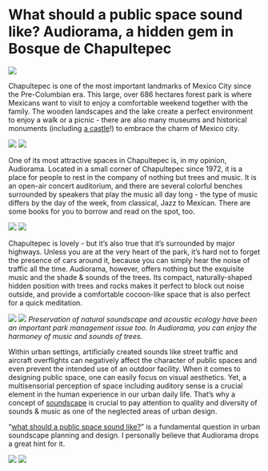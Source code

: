 # What should a public space sound like? Audiorama, a hidden gem in Bosque de Chapultepec

![](auditorium9.jpg)

Chapultepec is one of the most important landmarks of Mexico City since the Pre-Columbian era. This large, over 686 hectares forest park is where Mexicans want to visit to enjoy a comfortable weekend together with the family. The wooden landscapes and the lake create a perfect environment to enjoy a walk or a picnic - there are also many museums and historical monuments (including [a castle](https://en.wikipedia.org/wiki/Chapultepec_Castle)!) to embrace the charm of Mexico city.

![](auditorium3.jpg)
![](auditorium4.jpg)

One of its most attractive spaces in Chapultepec is, in my opinion, Audiorama. Located in a small corner of Chapultepec since 1972, it is a place for people to rest in the company of nothing but trees and music. It is an open-air concert auditorium, and there are several colorful benches surrounded by speakers that play the music all day long - the type of music differs by the day of the week, from classical, Jazz to Mexican. There are some books for you to borrow and read on the spot, too.

![](auditorium2.jpg)
![](auditorium8.jpg)

Chapultepec is lovely - but it’s also true that it’s surrounded by major highways. Unless you are at the very heart of the park, it’s hard not to forget the presence of cars around it, because you can simply hear the noise of traffic all the time. Audiorama, however, offers nothing but the exquisite music and the shade & sounds of the trees. Its compact, naturally-shaped hidden position with trees and rocks makes it perfect to block out noise outside, and provide a comfortable cocoon-like space that is also perfect for a quick meditation.

![](auditorium7.jpg)
![](auditorium1.jpg)
_Preservation of natural soundscape and acoustic ecology have been an important park management issue too. In Audiorama, you can enjoy the harmoney of music and sounds of trees._

Within urban settings, artificially created sounds like street traffic and aircraft overflights can negatively affect the character of public spaces and even prevent the intended use of an outdoor facility. When it comes to designing public space, one can easily focus on visual aesthetics. Yet, a multisensorial perception of space including auditory sense is a crucial element in the human experience in our urban daily life. That’s why a concept of [soundscape](https://www.sciencedirect.com/science/article/pii/S1687404815000048) is crucial to pay attention to quality and diversity of sounds & music as one of the neglected areas of urban design.

“[what should a public space sound like?](https://static.aminer.org/pdf/PDF/000/331/092/first_specifications_of_an_information_system_for_urban_soundscape.pdf)” is a fundamental question in urban soundscape planning and design. I personally believe that Audiorama drops a great hint for it.

![](auditorium5.jpg)
![](auditorium6.jpg)
